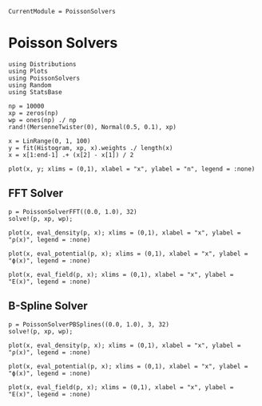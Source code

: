 ```@meta
CurrentModule = PoissonSolvers
```

# Poisson Solvers


```@example 1
using Distributions
using Plots
using PoissonSolvers
using Random
using StatsBase

np = 10000
xp = zeros(np)
wp = ones(np) ./ np
rand!(MersenneTwister(0), Normal(0.5, 0.1), xp)

x = LinRange(0, 1, 100)
y = fit(Histogram, xp, x).weights ./ length(x)
x = x[1:end-1] .+ (x[2] - x[1]) / 2

plot(x, y; xlims = (0,1), xlabel = "x", ylabel = "n", legend = :none)
```


## FFT Solver

```@example 1
p = PoissonSolverFFT((0.0, 1.0), 32)
solve!(p, xp, wp);
```


```@example 1
plot(x, eval_density(p, x); xlims = (0,1), xlabel = "x", ylabel = "ρ(x)", legend = :none)
```

```@example 1
plot(x, eval_potential(p, x); xlims = (0,1), xlabel = "x", ylabel = "ϕ(x)", legend = :none)
```

```@example 1
plot(x, eval_field(p, x); xlims = (0,1), xlabel = "x", ylabel = "E(x)", legend = :none)
```


## B-Spline Solver

```@example 1
p = PoissonSolverPBSplines((0.0, 1.0), 3, 32)
solve!(p, xp, wp);
```


```@example 1
plot(x, eval_density(p, x); xlims = (0,1), xlabel = "x", ylabel = "ρ(x)", legend = :none)
```

```@example 1
plot(x, eval_potential(p, x); xlims = (0,1), xlabel = "x", ylabel = "ϕ(x)", legend = :none)
```

```@example 1
plot(x, eval_field(p, x); xlims = (0,1), xlabel = "x", ylabel = "E(x)", legend = :none)
```
